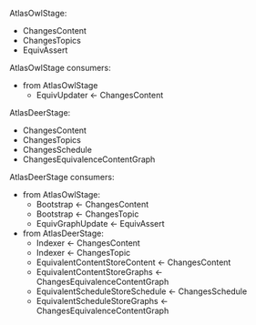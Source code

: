 AtlasOwlStage:
  - ChangesContent
  - ChangesTopics
  - EquivAssert

AtlasOwlStage consumers:
  - from AtlasOwlStage
    - EquivUpdater <- ChangesContent

AtlasDeerStage:
  - ChangesContent
  - ChangesTopics
  - ChangesSchedule
  - ChangesEquivalenceContentGraph

AtlasDeerStage consumers:
  - from AtlasOwlStage:
    - Bootstrap <- ChangesContent
    - Bootstrap <- ChangesTopic
    - EquivGraphUpdate <- EquivAssert
  - from AtlasDeerStage:
    - Indexer <- ChangesContent
    - Indexer <- ChangesTopic
    - EquivalentContentStoreContent <- ChangesContent
    - EquivalentContentStoreGraphs <- ChangesEquivalenceContentGraph
    - EquivalentScheduleStoreSchedule <- ChangesSchedule
    - EquivalentScheduleStoreGraphs <- ChangesEquivalenceContentGraph

